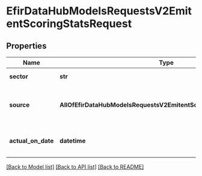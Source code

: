 # EfirDataHubModelsRequestsV2EmitentScoringStatsRequest

## Properties
Name | Type | Description | Notes
------------ | ------------- | ------------- | -------------
**sector** | **str** | Наименование сектора рынка | 
**source** | **AllOfEfirDataHubModelsRequestsV2EmitentScoringStatsRequestSource** | Код базы расчета (RSBU &#x3D; 0,IFRS &#x3D; 1)  0 &#x3D; RSBU  1 &#x3D; IFRS | [optional] 
**actual_on_date** | **datetime** | Дата вызова, на которую актуальна статистика | [optional] 

[[Back to Model list]](../README.md#documentation-for-models) [[Back to API list]](../README.md#documentation-for-api-endpoints) [[Back to README]](../README.md)

